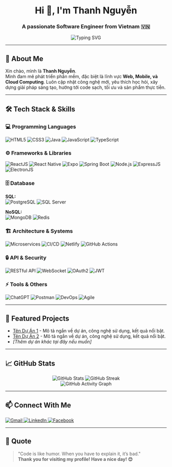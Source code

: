 <h1 align="center">Hi 👋, I'm Thanh Nguyễn</h1>
<h3 align="center">A passionate Software Engineer from Vietnam 🇻🇳</h3>

<p align="center">
  <img src="https://readme-typing-svg.demolab.com?font=Fira+Code&pause=1000&color=36BCF7&center=true&vCenter=true&width=450&lines=Welcome+to+my+GitHub+Profile!;Coding+is+my+passion;Always+learning+new+things!" alt="Typing SVG" />
</p>

---

## 👋 About Me

Xin chào, mình là **Thanh Nguyễn**.  
Mình đam mê phát triển phần mềm, đặc biệt là lĩnh vực **Web, Mobile, và Cloud Computing**. Luôn cập nhật công nghệ mới, yêu thích học hỏi, xây dựng giải pháp sáng tạo, hướng tới code sạch, tối ưu và sản phẩm thực tiễn.

---

## 🛠️ Tech Stack & Skills

### 💻 Programming Languages
![HTML5](https://img.shields.io/badge/-HTML5-E34F26?style=flat-square&logo=html5&logoColor=white)
![CSS3](https://img.shields.io/badge/-CSS3-1572B6?style=flat-square&logo=css3)
![Java](https://img.shields.io/badge/-Java-007396?style=flat-square&logo=java)
![JavaScript](https://img.shields.io/badge/-JavaScript-F7B93E?style=flat-square&logo=javascript)
![TypeScript](https://img.shields.io/badge/-TypeScript-3178C6?style=flat-square&logo=typescript)

### ⚙️ Frameworks & Libraries
![ReactJS](https://img.shields.io/badge/-React-61DAFB?style=flat-square&logo=react)
![React Native](https://img.shields.io/badge/-React_Native-61DAFB?style=flat-square&logo=react)
![Expo](https://img.shields.io/badge/-Expo-000020?style=flat-square&logo=expo)
![Spring Boot](https://img.shields.io/badge/-Spring_Boot-6DB33F?style=flat-square&logo=spring-boot)
![Node.js](https://img.shields.io/badge/-Node.js-339933?style=flat-square&logo=nodedotjs)
![ExpressJS](https://img.shields.io/badge/-Express.js-000000?style=flat-square&logo=express)
![ElectronJS](https://img.shields.io/badge/-Electron-47848F?style=flat-square&logo=electron)

### 🗄️ Database
**SQL:**  
![PostgreSQL](https://img.shields.io/badge/-PostgreSQL-4169E1?style=flat-square&logo=postgresql)
![SQL Server](https://img.shields.io/badge/-SQL_Server-CC2927?style=flat-square&logo=microsoft-sql-server)
<!-- Thêm các database SQL khác nếu có -->

**NoSQL:**  
![MongoDB](https://img.shields.io/badge/-MongoDB-47A248?style=flat-square&logo=mongodb)
![Redis](https://img.shields.io/badge/-Redis-DC382D?style=flat-square&logo=redis)

### 🏗️ Architecture & Systems
![Microservices](https://img.shields.io/badge/-Microservices-15AABF?style=flat-square&logo=docker)
![CI/CD](https://img.shields.io/badge/-CI/CD-3DDC84?style=flat-square&logo=github-actions)
![Netlify](https://img.shields.io/badge/-Netlify-00C7B7?style=flat-square&logo=netlify)
![GitHub Actions](https://img.shields.io/badge/-GitHub%20Actions-2088FF?style=flat-square&logo=github-actions)

### 🔒 API & Security
![RESTful API](https://img.shields.io/badge/-RESTful_API-6C3483?style=flat-square&logo=api)
![WebSocket](https://img.shields.io/badge/-WebSocket-FF6F00?style=flat-square&logo=websocket)
![OAuth2](https://img.shields.io/badge/-OAuth2-006400?style=flat-square&logo=oauth)
![JWT](https://img.shields.io/badge/-JWT-000000?style=flat-square&logo=json-web-tokens)

### ⚡ Tools & Others
![ChatGPT](https://img.shields.io/badge/-ChatGPT-10A37F?style=flat-square&logo=openai)
![Postman](https://img.shields.io/badge/-Postman-FF6C37?style=flat-square&logo=postman)
![DevOps](https://img.shields.io/badge/-DevOps-0078D7?style=flat-square&logo=azuredevops)
![Agile](https://img.shields.io/badge/-Agile/Scrum-29B6F6?style=flat-square&logo=scrumalliance)
<!-- Thêm/bớt badge nếu muốn -->

---

## 📌 Featured Projects

<!-- Gợi ý: Đưa link trực tiếp, mô tả ngắn gọn, có thể thêm icon dự án -->
- [Tên Dự Án 1](https://github.com/hoctrohoangthanh/project1) - Mô tả ngắn về dự án, công nghệ sử dụng, kết quả nổi bật.
- [Tên Dự Án 2](https://github.com/hoctrohoangthanh/project2) - Mô tả ngắn về dự án, công nghệ sử dụng, kết quả nổi bật.
- _[Thêm dự án khác tại đây nếu muốn]_

---

## 📈 GitHub Stats

<p align="center">
  <img src="https://github-readme-stats.vercel.app/api?username=hoctrohoangthanh&show_icons=true&theme=radical" alt="GitHub Stats" />
  <img src="https://github-readme-streak-stats.herokuapp.com/?user=hoctrohoangthanh&theme=radical" alt="GitHub Streak" />
  <br/>
  <img src="https://github-readme-activity-graph.cyclic.app/graph?username=hoctrohoangthanh&theme=react-dark" alt="GitHub Activity Graph" />
</p>

---

## 📫 Connect With Me

<p align="left">
  <a href="mailto:hoctrohoangthanh@gmail.com" target="_blank">
    <img src="https://img.shields.io/badge/-Gmail-D14836?style=flat-square&logo=gmail&logoColor=white" alt="Gmail" />
  </a>
  <a href="www.linkedin.com/in/thanh-nguyễn-aaab0836a" target="_blank">
    <img src="https://img.shields.io/badge/-LinkedIn-0077B5?style=flat-square&logo=linkedin&logoColor=white" alt="LinkedIn" />
  </a>
  <a href="https://www.facebook.com/nguyen.thanh.929165" target="_blank">
    <img src="https://img.shields.io/badge/-Facebook-1877F2?style=flat-square&logo=facebook&logoColor=white" alt="Facebook" />
  </a>
  <!-- Thêm các kênh khác nếu cần -->
</p>

---

## 📝 Quote

> "Code is like humor. When you have to explain it, it’s bad."  
> **Thank you for visiting my profile! Have a nice day! 😊**

<!-- 
Chú thích: 
- Thay thế hoặc bổ sung thông tin cá nhân, dự án ở các vị trí đã ghi chú.
- Có thể đổi câu quote hoặc bổ sung thêm mục nếu muốn.
-->
